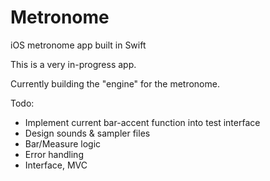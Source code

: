 # Metronome
iOS metronome app built in Swift

This is a very in-progress app. 

Currently building the "engine" for the metronome. 

Todo:
 - Implement current bar-accent function into test interface
 - Design sounds & sampler files
 - Bar/Measure logic
 - Error handling
 - Interface, MVC
